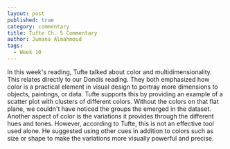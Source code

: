 ```yaml
---
layout: post
published: true
category: commentary
title: Tufte Ch. 5 Commentary
author: Jumana Almahmoud
tags:
  - Week 10
---
```

In this week's reading, Tufte talked about color and multidimensionality. This relates directly to our Dondis reading. They both emphasized how color is a practical element in visual design to portray more dimensions to objects, paintings, or data. Tufte supports this by providing an example of a scatter plot with clusters of different colors. Without the colors on that flat plane, we couldn't have noticed the groups the emerged in the dataset.
Another aspect of color is the variations it provides through the different hues and tones. However, according to Tufte, this is not an effective tool used alone. He suggested using other cues in addition to colors such as size or shape to make the variations more visually powerful and precise.